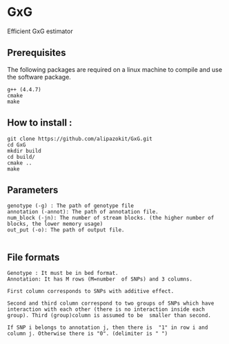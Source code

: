 # GxG
 Efficient GxG estimator

## Prerequisites
The following packages are required on a linux machine to compile and use the software package.
```
g++ (4.4.7)
cmake
make
```

## How to install :

```
git clone https://github.com/alipazokit/GxG.git
cd GxG
mkdir build
cd build/
cmake ..
make
```

## Parameters

```
genotype (-g) : The path of genotype file
annotation (-annot): The path of annotation file.
num_block (-jn): The number of stream blocks. (the higher number of blocks, the lower memory usage)
out_put (-o): The path of output file.


```
## File formats
```
Genotype : It must be in bed format.
Annotation: It has M rows (M=number  of SNPs) and 3 columns.

First column corresponds to SNPs with additive effect. 

Second and third column correspond to two groups of SNPs which have interaction with each other (there is no interaction inside each group). Third (group)column is assumed to be  smaller than second.

If SNP i belongs to annotation j, then there is  "1" in row i and column j. Otherwise there is "0". (delimiter is " ")






